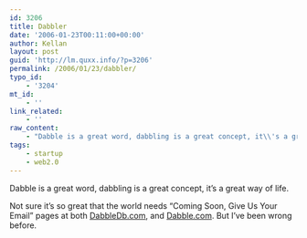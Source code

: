 ```yaml
---
id: 3206
title: Dabbler
date: '2006-01-23T00:11:00+00:00'
author: Kellan
layout: post
guid: 'http://lm.quxx.info/?p=3206'
permalink: /2006/01/23/dabbler/
typo_id:
    - '3204'
mt_id:
    - ''
link_related:
    - ''
raw_content:
    - "Dabble is a great word, dabbling is a great concept, it\\'s a great way of life.\r\n\r\nNot sure it\\'s so great that the world needs \\\"Coming Soon, Give Us Your Email\\\" pages at both [DabbleDb.com](http://dabbledb.com/), and [Dabble.com](http://dabble.com).  But I\\'ve been wrong before."
tags:
    - startup
    - web2.0
---
```


Dabble is a great word, dabbling is a great concept, it’s a great way of life.

Not sure it’s so great that the world needs “Coming Soon, Give Us Your Email” pages at both [DabbleDb.com](http://dabbledb.com/), and [Dabble.com](http://dabble.com). But I’ve been wrong before.